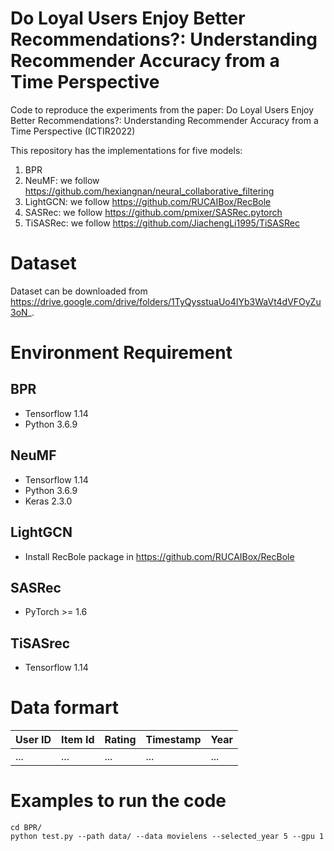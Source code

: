 # Do Loyal Users Enjoy Better Recommendations?: Understanding Recommender Accuracy from a Time Perspective

Code to reproduce the experiments from the paper: Do Loyal Users Enjoy Better Recommendations?: Understanding Recommender Accuracy from a Time Perspective (ICTIR2022)

This repository has the implementations for five models:
1. BPR
2. NeuMF: we follow https://github.com/hexiangnan/neural_collaborative_filtering
3. LightGCN: we follow https://github.com/RUCAIBox/RecBole
4. SASRec: we follow https://github.com/pmixer/SASRec.pytorch
5. TiSASRec: we follow https://github.com/JiachengLi1995/TiSASRec


# Dataset
Dataset can be downloaded from https://drive.google.com/drive/folders/1TyQysstuaUo4IYb3WaVt4dVFOyZu3oN_.

# Environment Requirement
## BPR
- Tensorflow 1.14
- Python 3.6.9

## NeuMF
- Tensorflow 1.14
- Python 3.6.9
- Keras 2.3.0

## LightGCN
- Install RecBole package in https://github.com/RUCAIBox/RecBole

## SASRec
- PyTorch >= 1.6

## TiSASrec
- Tensorflow 1.14

# Data formart


User ID | Item Id | Rating | Timestamp | Year
--------|---------|--------|-----------|-----
...|...|...|...|...

# Examples to run the code

```
cd BPR/
python test.py --path data/ --data movielens --selected_year 5 --gpu 1
```


